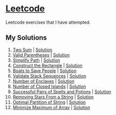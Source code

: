# [Leetcode](https://leetcode.com/)

Leetcode exercises that I have attempted.

## My Solutions
1. [Two Sum](https://leetcode.com/problems/two-sum/) | [Solution](https://github.com/Carlintyj/Leetcode/blob/main/1.%20TwoSum/src/Solution.java)
20. [Valid Parentheses](https://leetcode.com/problems/valid-parentheses/) | [Solution](https://github.com/Carlintyj/Leetcode/blob/main/20.%20Valid%20Parentheses/src/Solution.java)
71. [Simplify Path](https://leetcode.com/problems/simplify-path/) | [Solution](https://github.com/Carlintyj/Leetcode/blob/main/71.%20Simplify%20Path/src/Solution.java)
493. [Construct the Rectangle](https://leetcode.com/problems/construct-the-rectangle/) | [Solution](https://github.com/Carlintyj/Leetcode/blob/main/492.%20Construct%20the%20Rectangle/src/Solution.java)
881. [Boats to Save People](https://leetcode.com/problems/boats-to-save-people/) | [Solution](https://github.com/Carlintyj/Leetcode/blob/main/881.%20Boats%20to%20Save%20People/src/Solution.java)
946. [Validate Stack Sequences](https://leetcode.com/problems/validate-stack-sequences/) | [Solution](https://github.com/Carlintyj/Leetcode/blob/main/946.%20Validate%20Stack%20Sequences/src/Solution.java)
1020. [Number of Enclaves](https://leetcode.com/problems/number-of-enclaves/) | [Solution](https://github.com/Carlintyj/Leetcode/blob/main/1020.%20Number%20of%20Enclaves/src/Solution.java)
1254. [Number of Closed Islands](https://leetcode.com/problems/number-of-closed-islands/) | [Solution](https://github.com/Carlintyj/Leetcode/blob/main/1254.%20Number%20of%20Closed%20Islands/src/Solution.java)
2300. [Successful Pairs of Spells and Potions](https://leetcode.com/problems/successful-pairs-of-spells-and-potions/) | [Solution](https://github.com/Carlintyj/Leetcode/blob/main/2300.%20Successful%20Pairs%20of%20Spells%20and%20Potions/src/Solution.java)
2390. [Removing Stars From a String](https://leetcode.com/problems/removing-stars-from-a-string/) | [Solution](https://github.com/Carlintyj/Leetcode/blob/main/2300.%20Successful%20Pairs%20of%20Spells%20and%20Potions/src/Solution.java)
2405. [Optimal Partition of String](https://leetcode.com/problems/optimal-partition-of-string/) | [Solution](https://github.com/Carlintyj/Leetcode/blob/main/2405.%20Optimal%20Partition%20of%20String/src/Solution.java)
2439. [Minimize Maximum of Array](https://leetcode.com/problems/minimize-maximum-of-array/) | [Solution](https://github.com/Carlintyj/Leetcode/blob/main/2439.%20Minimize%20Maximum%20of%20Array/src/Solution.java)

